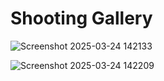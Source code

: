 # Shooting Gallery

![Screenshot 2025-03-24 142133](https://github.com/user-attachments/assets/4e83a67f-bc24-4644-9616-adcadd773580)





![Screenshot 2025-03-24 142209](https://github.com/user-attachments/assets/9c6b7b63-5df2-42d9-b8f0-39c3166fc174)
